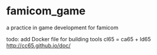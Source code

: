 # famicom_game
a practice in game development for famicom

todo: add Docker file for building tools
cl65 = ca65 + ld65
http://cc65.github.io/doc/ 
